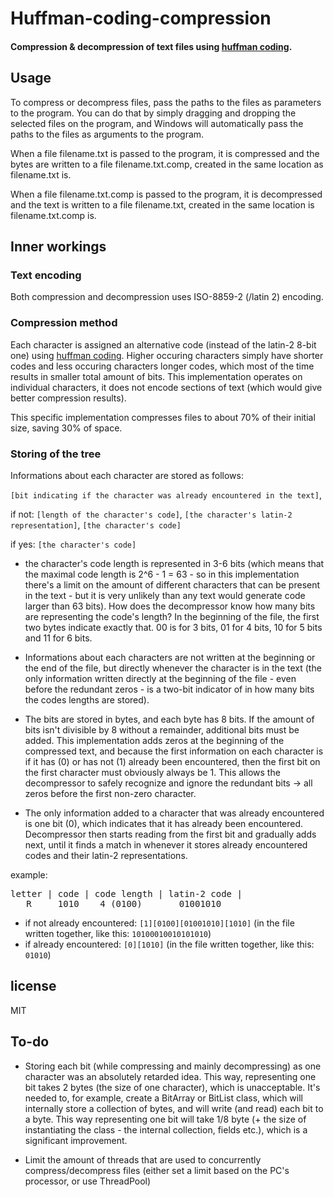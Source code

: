 # Huffman-coding-compression
#### Compression & decompression of text files using [huffman coding](https://en.wikipedia.org/wiki/Huffman_coding).

## Usage
To compress or decompress files, pass the paths to the files as parameters to the program. You can do that by simply dragging and dropping the selected files on the program, and Windows will automatically pass the paths to the files as arguments to the program.

When a file filename.txt is passed to the program, it is compressed and the bytes are written to a file  filename.txt.comp, created in the same location as filename.txt is. 

When a file filename.txt.comp is passed to the program, it is decompressed and the text is written to a file filename.txt, created in the same location is filename.txt.comp is.

## Inner workings
### Text encoding
Both compression and decompression uses ISO-8859-2 (/latin 2) encoding.

### Compression method
Each character is assigned an alternative code (instead of the latin-2 8-bit one) using [huffman coding](https://en.wikipedia.org/wiki/Huffman_coding). Higher occuring characters simply have shorter codes and less occuring characters longer codes, which most of the time results in smaller total amount of bits. This implementation operates on individual characters, it does not encode sections of text (which would give better compression results).

This specific implementation compresses files to about 70% of their initial size, saving 30% of space.
### Storing of the tree
Informations about each character are stored as follows:

`[bit indicating if the character was already encountered in the text]`,

if not: `[length of the character's code]`, `[the character's latin-2 representation]`, `[the character's code]`

if yes: `[the character's code]`

- the character's code length is represented in 3-6 bits (which means that the maximal code length is 2^6 - 1 = 63 - so in this implementation there's a limit on the amount of different characters that can be present in the text - but it is very unlikely than any text would generate code larger than 63 bits). How does the decompressor know how many bits are representing the code's length? In the beginning of the file, the first two bytes indicate exactly that. 00 is for 3 bits, 01 for 4 bits, 10 for 5 bits and 11 for 6 bits.

- Informations about each characters are not written at the beginning or the end of the file, but directly whenever the character is in the text (the only information written directly at the beginning of the file - even before the redundant zeros - is a two-bit indicator of in how many bits the codes lengths are stored).

- The bits are stored in bytes, and each byte has 8 bits. If the amount of bits isn't divisible by 8 without a remainder, additional bits must be added. This implementation adds zeros at the beginning of the compressed text, and because the first information on each character is if it has (0) or has not (1) already been encountered, then the first bit on the first character must obviously always be 1. This allows the decompressor to safely recognize and ignore the redundant bits -> all zeros before the first non-zero character.

- The only information added to a character that was already encountered is one bit (0), which indicates that it has already been encountered. Decompressor then starts reading from the first bit and gradually adds next, until it finds a match in whenever it stores already encountered codes and their latin-2 representations.

example:
<pre>
letter | code | code length | latin-2 code |
   R     1010    4 (0100)       01001010
</pre>

- if not already encountered:
`[1][0100][01001010][1010]` (in the file written together, like this: `10100010010101010`)
- if already encountered:
`[0][1010]` (in the file written together, like this: `01010`)

## license
MIT

## To-do
- Storing each bit (while compressing and mainly decompressing) as one character was an absolutely retarded idea. This way, representing one bit takes 2 bytes (the size of one character), which is unacceptable. It's needed to, for example, create a BitArray or BitList class, which will internally store a collection of bytes, and will write (and read) each bit to a byte. This way representing one bit will take 1/8 byte (+ the size of instantiating the class - the internal collection, fields etc.), which is a significant improvement.

- Limit the amount of threads that are used to concurrently compress/decompress files (either set a limit based on the PC's processor, or use ThreadPool)
